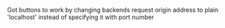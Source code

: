 Got buttons to work by changing backends request origin address to plain 'localhost' instead of specifying it with port number
